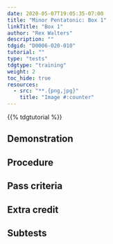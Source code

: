 ```yaml
---
date: 2020-05-07T19:05:35-07:00
title: "Minor Pentatonic: Box 1"
linkTitle: "Box 1"
author: "Rex Walters"
description: ""
tdgid: "D0006-020-010"
tutorial: ""
type: "tests"
tdgtype: "training"
weight: 2
toc_hide: true
resources:
  - src: "**.{png,jpg}"
    title: "Image #:counter"
---
```


{{% tdgtutorial %}}

## Demonstration

## Procedure

## Pass criteria

## Extra credit

## Subtests
